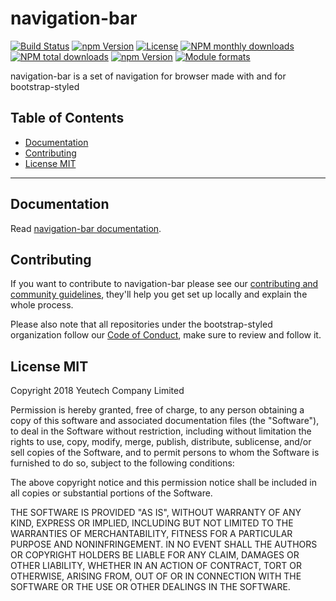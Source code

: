 # navigation-bar

[![Build Status](https://travis-ci.org/bootstrap-styled/navigation-bar.svg?branch=master)](https://travis-ci.org/bootstrap-styled/navigation-bar) [![npm Version](https://img.shields.io/npm/v/@bootstrap-styled/navigation-bar.svg?style=flat)](https://www.npmjs.com/package/@bootstrap-styled/navigation-bar) [![License](https://img.shields.io/npm/l/@bootstrap-styled/navigation-bar.svg?style=flat)](https://www.npmjs.com/package/@bootstrap-styled/navigation-bar) [![NPM monthly downloads](https://img.shields.io/npm/dm/@bootstrap-styled/navigation-bar.svg?style=flat)](https://npmjs.org/package/@bootstrap-styled/navigation-bar) [![NPM total downloads](https://img.shields.io/npm/dt/@bootstrap-styled/navigation-bar.svg?style=flat)](https://npmjs.org/package/@bootstrap-styled/navigation-bar) [![npm Version](https://img.shields.io/node/v/@bootstrap-styled/navigation-bar.svg?style=flat)](https://www.npmjs.com/package/@bootstrap-styled/navigation-bar) [![Module formats](https://img.shields.io/badge/module%20formats-umd%2C%20cjs%2C%20esm-green.svg?style=flat)](https://www.npmjs.com/package/@bootstrap-styled/navigation-bar)

navigation-bar is a set of navigation for browser made with and for bootstrap-styled


## Table of Contents

  - [Documentation](#documentation)
  - [Contributing](#contributing)
  - [License MIT](#license-mit)

---

## Documentation

Read [navigation-bar documentation](https://bootstrap-styled.github.io/navigation-bar).


## Contributing

If you want to contribute to navigation-bar please see our [contributing and community guidelines](./CONTRIBUTING.md), they\'ll help you get set up locally and explain the whole process.

Please also note that all repositories under the bootstrap-styled organization follow our [Code of Conduct](./CODE_OF_CONDUCT.md), make sure to review and follow it.

## License MIT

Copyright 2018 Yeutech Company Limited

Permission is hereby granted, free of charge, to any person obtaining a copy of this software and associated documentation files (the "Software"), to deal in the Software without restriction, including without limitation the rights to use, copy, modify, merge, publish, distribute, sublicense, and/or sell copies of the Software, and to permit persons to whom the Software is furnished to do so, subject to the following conditions:

The above copyright notice and this permission notice shall be included in all copies or substantial portions of the Software.

THE SOFTWARE IS PROVIDED "AS IS", WITHOUT WARRANTY OF ANY KIND, EXPRESS OR IMPLIED, INCLUDING BUT NOT LIMITED TO THE WARRANTIES OF MERCHANTABILITY, FITNESS FOR A PARTICULAR PURPOSE AND NONINFRINGEMENT. IN NO EVENT SHALL THE AUTHORS OR COPYRIGHT HOLDERS BE LIABLE FOR ANY CLAIM, DAMAGES OR OTHER LIABILITY, WHETHER IN AN ACTION OF CONTRACT, TORT OR OTHERWISE, ARISING FROM, OUT OF OR IN CONNECTION WITH THE SOFTWARE OR THE USE OR OTHER DEALINGS IN THE SOFTWARE.

